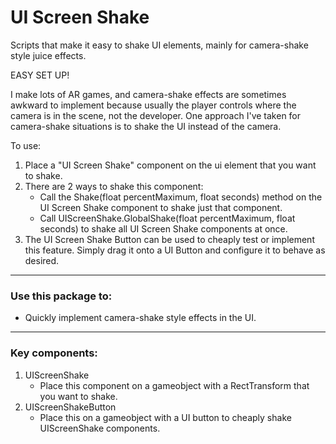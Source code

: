 # UI Screen Shake

Scripts that make it easy to shake UI elements, mainly for camera-shake style juice effects. 

EASY SET UP!

I make lots of AR games, and camera-shake effects are sometimes awkward to implement because usually the player controls where the camera is in the scene, not the developer. One approach I've taken for camera-shake situations is to shake the UI instead of the camera. 

To use:

1. Place a "UI Screen Shake" component on the ui element that you want to shake.
2. There are 2 ways to shake this component:
    * Call the Shake(float percentMaximum, float seconds) method on the UI Screen Shake component to shake just that component.
    * Call UIScreenShake.GlobalShake(float percentMaximum, float seconds) to shake all UI Screen Shake components at once.
3. The UI Screen Shake Button can be used to cheaply test or implement this feature. Simply drag it onto a UI Button and configure it to behave as desired.

---

### Use this package to:
* Quickly implement camera-shake style effects in the UI.

---

### Key components:

1. UIScreenShake
	* Place this component on a gameobject with a RectTransform that you want to shake.
2. UIScreenShakeButton
	* Place this on a gameobject with a UI button to cheaply shake UIScreenShake components.
